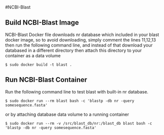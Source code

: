 #NCBI-Blast

Build NCBI-Blast Image
-------------------------

NCBI-Blast Docker file downloads nr database which included in your blast docker image, so to avoid downloading, simply comment the lines 11,12,13
then run the following command line, and instead of that download your databased in a different directory then attach this directory to your container as 
a data volume

	$ sudo docker build -t blast .


Run NCBI-Blast Container
------------------------

Run the following command line to test blast with built-in nr database.


	$ sudo docker run --rm blast bash -c 'blastp -db nr -query somesequence.fasta'

or by attaching database data volume to a running container

	$ sudo docker run --rm -v /src/blast_db/nr:/blast_db blast bash -c 'blastp -db nr -query somesequence.fasta'


